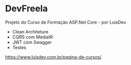 # DevFreela 
Projeto do Curso de Formação ASP.Net Core - por LuisDev

- Clean Architeture
- CQRS com MediatR
- JWT com Swagger
- Testes

https://www.luisdev.com.br/pagina-de-cursos/
